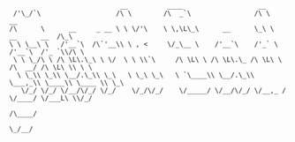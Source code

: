 ~~~
                            __          ____                   __
 /'\_/`\                   /\ \        /\  _`\                /\ \                    __    
/\      \      __     _ __ \ \ \/'\    \ \,\L\_\      __      \_\ \      __      __  /\_\   
\ \ \__\ \   /'__`\  /\`'__\\ \ , <     \/_\__ \    /'__`\    /'_` \   /'__`\  /'_ `\\/\ \  
 \ \ \_/\ \ /\ \L\.\_\ \ \/  \ \ \\`\     /\ \L\ \ /\ \L\.\_ /\ \L\ \ /\  __/ /\ \L\ \\ \ \
  \ \_\\ \_\\ \__/.\_\\ \_\   \ \_\ \_\   \ `\____\\ \__/.\_\\ \___,_\\ \____\\ \____ \\ \_\
   \/_/ \/_/ \/__/\/_/ \/_/    \/_/\/_/    \/_____/ \/__/\/_/ \/__,_ / \/____/ \/___L\ \\/_/
                                                                                  /\____/
                                                                                  \_/__/
~~~

<!-- ~~~
 \   |             |       __|             |              _)
 |\/ |   _` |   _| | /   \__ \   _` |   _` |   -_)   _` |  |
_|  _| \__,_| _|  _\_\   ____/ \__,_| \__,_| \___| \__, | _|
                                                 ____/
~~~ -->
